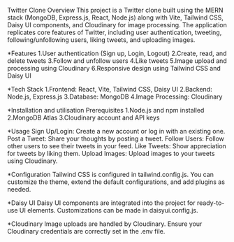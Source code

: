 
Twitter Clone
Overview
This project is a Twitter clone built using the MERN stack (MongoDB, Express.js, React, Node.js) along with Vite, Tailwind CSS, Daisy UI components, and Cloudinary for image processing. The application replicates core features of Twitter, including user authentication, tweeting, following/unfollowing users, liking tweets, and uploading images.

*Features
1.User authentication (Sign up, Login, Logout)
2.Create, read, and delete tweets
3.Follow and unfollow users
4.Like tweets
5.Image upload and processing using Cloudinary
6.Responsive design using Tailwind CSS and Daisy UI

*Tech Stack
1.Frontend: React, Vite, Tailwind CSS, Daisy UI
2.Backend: Node.js, Express.js
3.Database: MongoDB
4.Image Processing: Cloudinary

*Installation and utilisation Prerequisites
1.Node.js and npm installed
2.MongoDB Atlas
3.Cloudinary account and API keys

*Usage
Sign Up/Login: Create a new account or log in with an existing one.
Post a Tweet: Share your thoughts by posting a tweet.
Follow Users: Follow other users to see their tweets in your feed.
Like Tweets: Show appreciation for tweets by liking them.
Upload Images: Upload images to your tweets using Cloudinary.

*Configuration
Tailwind CSS is configured in tailwind.config.js. You can customize the theme, extend the default configurations, and add plugins as needed.

*Daisy UI
Daisy UI components are integrated into the project for ready-to-use UI elements. Customizations can be made in daisyui.config.js.

*Cloudinary
Image uploads are handled by Cloudinary. Ensure your Cloudinary credentials are correctly set in the .env file.
